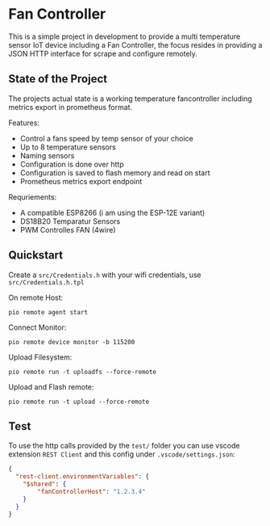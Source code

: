 # Fan Controller

This is a simple project in development to provide a multi temperature sensor IoT device including a Fan Controller, the focus resides in providing a JSON HTTP interface for scrape and configure remotely.

## State of the Project

The projects actual state is a working temperature fancontroller including metrics export in prometheus format.

Features:

* Control a fans speed by temp sensor of your choice
* Up to 8 temperature sensors
* Naming sensors
* Configuration is done over http
* Configuration is saved to flash memory and read on start
* Prometheus metrics export endpoint

Requriements:

* A compatible ESP8266 (i am using the  ESP-12E variant)
* DS18B20 Temparatur Sensors
* PWM Controlles FAN (4wire)

## Quickstart

Create a `src/Credentials.h` with your wifi credentials, use `src/Credentials.h.tpl`

On remote Host:

```shell
pio remote agent start
```

Connect Monitor:

```shell
pio remote device monitor -b 115200
```

Upload Filesystem:

```shell
pio remote run -t uploadfs --force-remote
```

Upload and Flash remote:

```shell
pio remote run -t upload --force-remote
```

## Test

To use the http calls provided by the `test/` folder you can use vscode extension `REST Client` and this config under `.vscode/settings.json`:

```json
{
  "rest-client.environmentVariables": {
    "$shared": {
        "fanControllerHost": "1.2.3.4"
    }
  }
}
```

